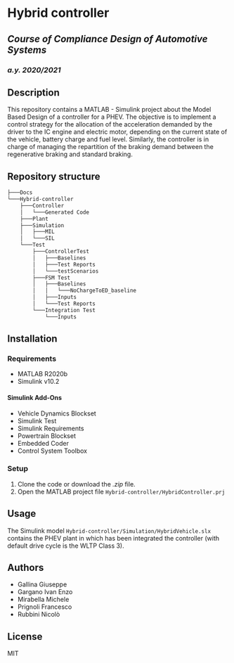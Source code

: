 
# __Hybrid controller__ 
## _Course of Compliance Design of Automotive Systems_
### _a.y. 2020/2021_

## __Description__
This repository contains a MATLAB - Simulink project about the Model Based Design of a controller for a PHEV. The objective is to implement a control strategy for the allocation of the acceleration demanded by the driver to the IC engine and electric motor, depending on the current state of the vehicle, battery charge and fuel level. Similarly, the controller is in charge of managing the repartition of the braking demand between the regenerative braking and standard braking. 

## __Repository structure__
``` bash
├───Docs
└───Hybrid-controller
    ├───Controller
    │   └───Generated Code
    ├───Plant
    ├───Simulation
    │   ├───MIL
    │   └───SIL
    └───Test
        ├───ControllerTest
        │   ├───Baselines
        │   ├───Test Reports
        │   └───testScenarios
        ├───FSM Test
        │   ├───Baselines
        │   │   └───NoChargeToED_baseline
        │   ├───Inputs
        │   └───Test Reports
        └───Integration Test
            └───Inputs
```

## __Installation__
### Requirements
- MATLAB R2020b
- Simulink v10.2
#### Simulink Add-Ons 
- Vehicle Dynamics Blockset
- Simulink Test
- Simulink Requirements
- Powertrain Blockset
- Embedded Coder
- Control System Toolbox

### Setup
1. Clone the code or download the _.zip_ file. 
2. Open the MATLAB project file `Hybrid-controller/HybridController.prj`

## Usage
The Simulink model `Hybrid-controller/Simulation/HybridVehicle.slx` contains the PHEV plant in which has been integrated the controller (with default drive cycle is the WLTP Class 3).

## Authors
 - Gallina Giuseppe
 - Gargano Ivan Enzo 
 - Mirabella Michele 
 - Prignoli Francesco 
 - Rubbini Nicolò 

## License
MIT


